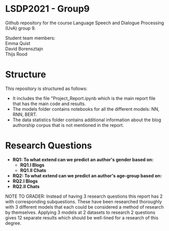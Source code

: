 # LSDP2021 - Group9
Github repository for the course Language Speech and Dialogue Processing (UvA) group 9. 

Student team members: <br>
Emma Quist<br>
David Borensztajn<br>
Thijs Rood<br>

# Structure
This repository is structured as follows: 
- It includes the file "Project_Report.ipynb which is the main report file that has the main code and results.
- The models folder contains notebooks for all the different models: NN, RNN, BERT.
- The data statistics folder contains additional information about the blog authorship corpus that is not mentioned in the report.


# Research Questions
* **RQ1: To what extend can we predict an author's gender based on:**
  * **RQ1.I Blogs**
  * **RQ1.II Chats**
*  **RQ2: To what extend can we predict an author's age-group based on:**
  * **RQ2.I Blogs**
  * **RQ2.II Chats**


NOTE TO GRADER: Instead of having 3 research questions this report has 2 with corresponding subquestions. These have been researched thoroughly with 3 different models that each could be considered a method of research by themselves. Applying 3 models at 2 datasets to research 2 questions gives 12 separate results which should be well-lined for a research of this degree.